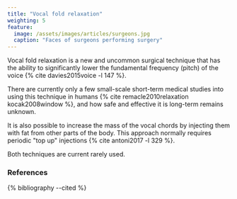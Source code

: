 ```yaml
---
title: "Vocal fold relaxation"
weighting: 5
feature:
  image: /assets/images/articles/surgeons.jpg
  caption: "Faces of surgeons performing surgery"
---
```


Vocal fold relaxation is a new and uncommon surgical technique that has the ability to significantly lower the fundamental frequency (pitch) of the voice {% cite davies2015voice -l 147 %}.

There are currently only a few small-scale short-term medical studies into using this technique in humans {% cite remacle2010relaxation kocak2008window %}, and how safe and effective it is long-term remains unknown.

It is also possible to increase the mass of the vocal chords by injecting them with fat from other parts of the body. This approach normally requires periodic "top up" injections {% cite antoni2017 -l 329 %}.

Both techniques are current rarely used.

### References

{% bibliography --cited %}